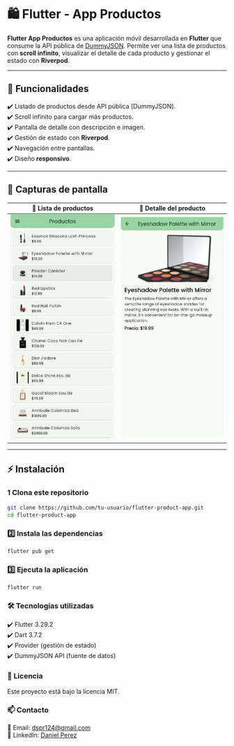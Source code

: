 # 🛍️ Flutter - App Productos

**Flutter App Productos** es una aplicación móvil desarrollada en **Flutter** que consume la API pública de [DummyJSON](https://dummyjson.com/). Permite ver una lista de productos con **scroll infinito**, visualizar el detalle de cada producto y gestionar el estado con **Riverpod**.

---

## 🚀 Funcionalidades

✔️ Listado de productos desde API pública [DummyJSON].  
✔️ Scroll infinito para cargar más productos.  
✔️ Pantalla de detalle con descripción e imagen.  
✔️ Gestión de estado con **Riverpod**.  
✔️ Navegación entre pantallas.  
✔️ Diseño **responsivo**.  

---

## 📸 Capturas de pantalla

| 📱 Lista de productos | 📱 Detalle del producto |
|----------------------|----------------------|
| ![Lista](assets/screenshots/lista-productos.JPG) | ![Detalle](assets/screenshots/detalle-producto.JPG) |

---

## ⚡ Instalación

### 1️ Clona este repositorio

```bash
git clone https://github.com/tu-usuario/flutter-product-app.git
cd flutter-product-app
```

### 2️⃣ Instala las dependencias

```bash
flutter pub get
```

### 3️⃣ Ejecuta la aplicación

```bash
flutter run
```

### 🛠️ Tecnologías utilizadas

✔️ Flutter 3.29.2  
✔️ Dart 3.7.2  
✔️ Provider (gestión de estado)  
✔️ DummyJSON API (fuente de datos)  


### 📄 Licencia

Este proyecto está bajo la licencia MIT.


### 📫 Contacto

📧 Email: dspr124@gmail.com  
🔗 LinkedIn: [Daniel Perez](https://www.linkedin.com/in/danielperezroa/)  
